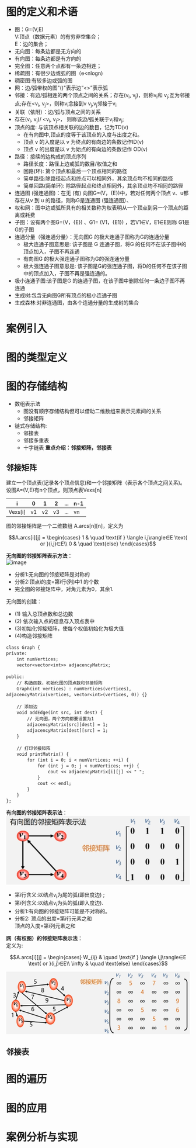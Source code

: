 # 图的定义和术语
+ 图：G=(V,E)  
V:顶点（数据元素）的有穷非空集合；  
E：边的集合；  
+ 无向图：每条边都是无方向的
+ 有向图：每条边都是有方向的
+ 完全图：任意两个点都有一条边相连；
+ 稀疏图：有很少边或弧的图（e<nlogn)
+ 稠密图:有较多边或弧的图
+ 网：边/弧带权的图"()"表示边“<>”表示弧
+ 邻接：有边/弧相连的两个顶点之间的关系；存在(v<sub>i</sub>, v<sub>j</sub>)，则称v<sub>i</sub>和 v<sub>j</sub>;互为邻接点;存在<v<sub>i</sub>,  v<sub>j</sub>>，则称v<sub>i</sub>念接到v v<sub>j</sub>,v<sub>j</sub>邻接于v<sub>i</sub>
+ 关联（依附）：边/弧与顶点之间的关系
+ 存在(v<sub>i</sub>, v<sub>j</sub>)/ <v<sub>i</sub>,  v<sub>j</sub>>， 则称该边/弧关联于v<sub>i</sub>和v<sub>j</sub>;
+ 顶点的度: 与该顶点相关联的边的数目，记为TD(v)
  - 在有向图中,顶点的度等于该顶点的入度与出度之和。
  - 顶点 v 的入度是以 v 为终点的有向边的条数记作ID(v)
  - 顶点 v 的出度是以 v 为始点的有向边的条数记作 OD(v)
+ 路径：接续的边构成的顶点序列
  - 路径长度：路径上边或弧的数目/权值之和
  - 回路(环): 第个顶点和最后一个顶点相同的路径
  - 简单路径:除路径起点和终点可以相同外，其余顶点均不相同的路径
  - 简单回路(简单环): 除路径起点和终点相同外，其余顶点均不相同的路径
+ 连通图 (强连通图)：在无 (有) 向图G=(V，{E})中，若对任何两个顶点 v、u都存在从v 到 u 的路径，则称G是连通图 (强连通图）、
+ 权和网：图中边或弧所具有的相关数称为权表明从一个顶点到另一个顶点的距离或耗费
+ 子图：设有两个图G=(V，{E}) 、G1= (V1，{E1}) ，若V1∈V，E1∈E则称 G1是G的子图
+ 连通分量（强连通分量）：无向图G 的极大连通子图称为G的连通分量
  - 极大连通子图意思是: 该子图是 G 连通子图，将G 的任何不在该子图中的顶点加入，子图不再连通
  - 有向图G 的极大强连通子图称为G的强连通分量
  - 极大强连通子图意思是: 该子图是G的强连通子图，将D的任何不在该子图中的顶点加入，子图不再是强连通的。
+ 极小连通子图:该子图是G 的连通子图，在该子图中删除任何一条边子图不再连通
+ 生成树:包含无向图G所有顶点的极小连通子图
+ 生成森林:对非连通图，由各个连通分量的生成树的集合
# 案例引入
# 图的类型定义
# 图的存储结构
+ 数组表示法
  - 图没有顺序存储结构但可以借助二维数组来表示元素间的关系
  - 邻接矩阵
+ 链式存储结构:
  - 邻接表
  - 邻接多重表
  - 十字链表
**重点介绍：邻接矩阵，邻接表**
## 邻接矩阵
建立一个顶点表(记录各个顶点信息)和一个邻接矩阵（表示各个顶点之间关系)。  
设图A=(V,E)有n个顶点，则顶点表Vexs[n]


|i|0|1|2|...|n-1|
| --- | --- | --- | --- | --- | ---  |
|Vexs[i]|v1 |v2|v3|...|vn|

图的邻接矩阵是一个二维数组 A.arcs[n][n]，定义为

$$A.arcs[i][j] =
  \begin{cases}
    1       & \quad \text{if } \langle i,j\rangle∈E \text{ or }(i,j)∈E\\
    0  & \quad \text{else}
  \end{cases}$$

**无向图的邻接矩阵表示方法**：  
![image](https://github.com/yangjiuqian/DataStructure/assets/112688628/b6d7cee5-8877-48a9-80c8-0279caebda1f)
+ 分析1:无向图的邻接矩阵是对称的
+ 分析2:顶点i的度=第i行(列)中1 的个数
+ 完全图的邻接矩阵中，对角元素为0，其余1.

无向图的创建：  
+ (1) 输入总顶点数和总边数
+ (2) 依次输入点的信息存入顶点表中
+ (3)初始化邻接矩阵，使每个权值初始化为极大值
+ (4)构造邻接矩阵
  
```
class Graph {
private:
    int numVertices;
    vector<vector<int>> adjacencyMatrix;

public:
    // 构造函数，初始化图的顶点数和邻接矩阵
    Graph(int vertices) : numVertices(vertices), adjacencyMatrix(vertices, vector<int>(vertices, 0)) {}

    // 添加边
    void addEdge(int src, int dest) {
        // 无向图，两个方向都要设置为1
        adjacencyMatrix[src][dest] = 1;
        adjacencyMatrix[dest][src] = 1;
    }

    // 打印邻接矩阵
    void printMatrix() {
        for (int i = 0; i < numVertices; ++i) {
            for (int j = 0; j < numVertices; ++j) {
                cout << adjacencyMatrix[i][j] << " ";
            }
            cout << endl;
        }
    }
};
```

**有向图的邻接矩阵表示法**：  
![image](github图片/image-2.png)
+ 第i行含义:以结点v<sub>i</sub>为尾的弧(即出度边) ;
+ 第i列含义:以结点v<sub>i</sub>为头的弧(即入度边).
+ 分析1:有向图的邻接矩阵可能是不对称的。
+ 分析2: 顶点的出度=第i行元素之和  
            顶点的入度=第i列元素之和

**网（有权图）的邻接矩阵表示法**：   
定义为:

$$A.arcs[i][j] =
  \begin{cases}
    W_{ij}       & \quad \text{if } \langle i,j\rangle∈E \text{ or }(i,j)∈E\\
    \infty  & \quad \text{else}
  \end{cases}$$

![image](github图片/image-3.png)


## 邻接表
# 图的遍历
# 图的应用
# 案例分析与实现
